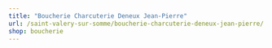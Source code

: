 ```yaml
---
title: "Boucherie Charcuterie Deneux Jean-Pierre"
url: /saint-valery-sur-somme/boucherie-charcuterie-deneux-jean-pierre/
shop: boucherie
---
```

